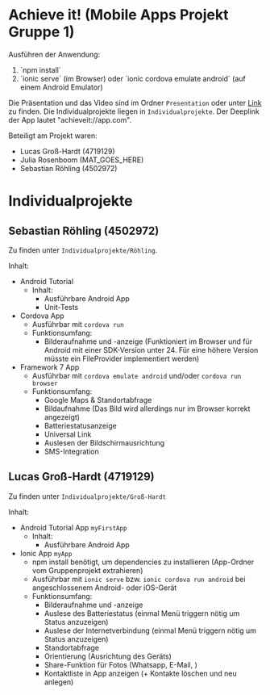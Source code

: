 # Achieve it! (Mobile Apps Projekt Gruppe 1)
Ausführen der Anwendung:
1. ´npm install´
2. ´ionic serve´ (im Browser) oder ´ionic cordova emulate android´ (auf einem Android Emulator)

Die Präsentation und das Video sind im Ordner `Presentation` oder unter [Link](https://htmlpreview.github.io/?https://github.com/Jerobeam/Mobile-Apps-Project-Gruppe-1/blob/master/Presentation/index.html#simplequote) zu finden.
Die Individualprojekte liegen in `Individualprojekte`. Der Deeplink der App lautet "achieveit://app.com".


Beteiligt am Projekt waren:
- Lucas Groß-Hardt (4719129)
- Julia Rosenboom (MAT_GOES_HERE)
- Sebastian Röhling (4502972)

# Individualprojekte
## Sebastian Röhling (4502972)
Zu finden unter `Individualprojekte/Röhling`.

Inhalt:
- Android Tutorial
  - Inhalt:
    - Ausführbare Android App
    - Unit-Tests
- Cordova App
  - Ausführbar mit `cordova run`
  - Funktionsumfang:
    - Bilderaufnahme und -anzeige (Funktioniert im Browser und für Android mit einer SDK-Version unter 24. Für eine höhere Version müsste ein FileProvider implementiert werden)
- Framework 7 App
  - Ausführbar mit `cordova emulate android` und/oder `cordova run browser`
  - Funktionsumfang:
    - Google Maps & Standortabfrage
    - Bildaufnahme (Das Bild wird allerdings nur im Browser korrekt angezeigt)
    - Batteriestatusanzeige
    - Universal Link
    - Auslesen der Bildschirmausrichtung
    - SMS-Integration


## Lucas Groß-Hardt (4719129)
Zu finden unter `Individualprojekte/Groß-Hardt`

Inhalt:
- Android Tutorial App `myFirstApp`
  - Inhalt:
    - Ausführbare Android App
- Ionic App `myApp`
  - npm install benötigt, um dependencies zu installieren (App-Ordner vom Gruppenprojekt extrahieren)
  - Ausführbar mit `ionic serve` bzw. `ionic cordova run android` bei angeschlossenem Android- oder iOS-Gerät
  - Funktionsumfang:
    - Bilderaufnahme und -anzeige
    - Auslese des Batteriestatus (einmal Menü triggern nötig um Status anzuzeigen)
    - Auslese der Internetverbindung (einmal Menü triggern nötig um Status anzuzeigen)
    - Standortabfrage
    - Orientierung (Ausrichtung des Geräts)
    - Share-Funktion für Fotos (Whatsapp, E-Mail, )
    - Kontaktliste in App anzeigen (+ Kontakte löschen und neu anlegen)
